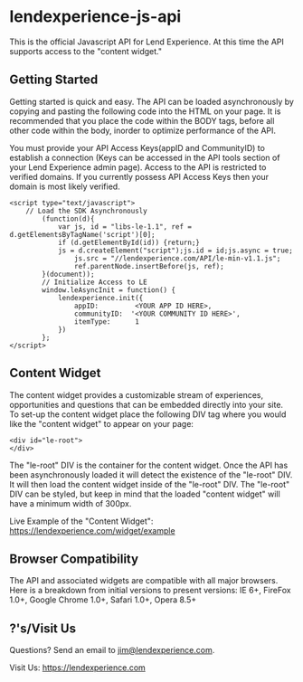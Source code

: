 lendexperience-js-api
=====================

This is the official Javascript API for Lend Experience. At this time the API supports access to the "content widget."

<h2>Getting Started</h2>

Getting started is quick and easy. The API can be loaded asynchronously by copying and pasting the following code into the HTML on your page.
It is recommended that you place the code within the BODY tags, before all other code within the body, inorder to optimize performance of the API.

You must provide your API Access Keys(appID and CommunityID) to establish a connection (Keys can be accessed in the API tools section of your
Lend Experience admin page). Access to the API is restricted to verified domains. If you currently possess API Access Keys then your domain 
is most likely verified.

````
<script type="text/javascript">
  	// Load the SDK Asynchronously
		(function(d){
			var js, id = "libs-le-1.1", ref = d.getElementsByTagName('script')[0];
			if (d.getElementById(id)) {return;}
			js = d.createElement("script");js.id = id;js.async = true;
		    	js.src = "//lendexperience.com/API/le-min-v1.1.js";
		    	ref.parentNode.insertBefore(js, ref);
		}(document));
		// Initialize Access to LE
		window.leAsyncInit = function() {
			lendexperience.init({
				appID:         <YOUR APP ID HERE>,
				communityID:  '<YOUR COMMUNITY ID HERE>',
				itemType:      1
			})
		};
</script>
````

<h2>Content Widget</h2>

The content widget provides a customizable stream of experiences, opportunities and questions that can be embedded directly into your site.
To set-up the content widget place the following DIV tag where you would like the "content widget" to appear on your page:
````
<div id="le-root">
</div>

````
The "le-root" DIV is the container for the content widget. Once the API has been asynchronously loaded it will detect the 
existence of the "le-root" DIV. It will then load the content widget inside of the "le-root" DIV. The "le-root" DIV
can be styled, but keep in mind that the loaded "content widget" will have a minimum width of 300px.

Live Example of the "Content Widget":<br/>
<a href="https://lendexperience.com/widget/example">https://lendexperience.com/widget/example</a>

<h2>Browser Compatibility</h2>
The API and associated widgets are compatible with all major browsers. Here is a breakdown from initial versions to present versions:
IE 6+, FireFox 1.0+, Google Chrome 1.0+, Safari 1.0+, Opera 8.5+
<h2>?'s/Visit Us</h2>
Questions?
Send an email to <a href="mailto:jim@lendexperience.com">jim@lendexperience.com</a>.

Visit Us:
<a href="https://lendexperience.com/le">https://lendexperience.com</a>

